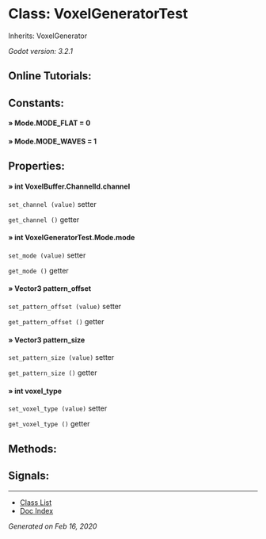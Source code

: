 # Class: VoxelGeneratorTest

Inherits: VoxelGenerator

_Godot version: 3.2.1_


## Online Tutorials: 



## Constants:

#### » Mode.MODE_FLAT = 0


#### » Mode.MODE_WAVES = 1



## Properties:

#### » int VoxelBuffer.ChannelId.channel

`set_channel (value)` setter

`get_channel ()` getter


#### » int VoxelGeneratorTest.Mode.mode

`set_mode (value)` setter

`get_mode ()` getter


#### » Vector3 pattern_offset

`set_pattern_offset (value)` setter

`get_pattern_offset ()` getter


#### » Vector3 pattern_size

`set_pattern_size (value)` setter

`get_pattern_size ()` getter


#### » int voxel_type

`set_voxel_type (value)` setter

`get_voxel_type ()` getter



## Methods:


## Signals:


---
* [Class List](Class_List.md)
* [Doc Index](../01_get-started.md)

_Generated on Feb 16, 2020_
